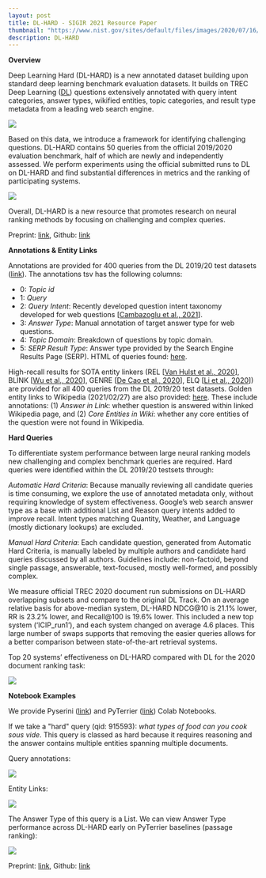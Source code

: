 ```yaml
---
layout: post
title: DL-HARD - SIGIR 2021 Resource Paper
thumbnail: "https://www.nist.gov/sites/default/files/images/2020/07/16/newlogo.png"
description: DL-HARD 
---
```


<strong>Overview</strong>

Deep Learning Hard (DL-HARD) is a new annotated dataset building upon standard deep learning benchmark evaluation datasets. It builds on TREC Deep Learning (<a href="https://microsoft.github.io/msmarco/TREC-Deep-Learning-2020.html">DL</a>) questions extensively annotated with query intent categories, answer types, wikified entities, topic categories, and result type metadata from a leading web search engine. 

<img src="../assets/img/dl_annotations.png">

Based on this data, we introduce a framework for identifying challenging questions. DL-HARD contains 50 queries from the official 2019/2020 evaluation benchmark, half of which are newly and independently assessed. We perform experiments using the official submitted runs to DL on DL-HARD and find substantial differences in metrics and the ranking of participating systems. 

<img src="../assets/img/dl_hard_overview.png">

Overall, DL-HARD is a new resource that promotes research on neural ranking methods by focusing on challenging and complex queries.

Preprint: <a href="https://arxiv.org/abs/2105.07975">link</a>, Github: <a href="https://github.com/grill-lab/DL-Hard">link</a> 

<strong>Annotations & Entity Links</strong>

Annotations are provided for 400 queries from the DL 2019/20 test datasets (<a href="https://github.com/grill-lab/DL-Hard/blob/main/annotations/query/annotations.tsv">link</a>). The annotations tsv has the following columns: 
  <ul>
    <li>0: <i>Topic id</i></li>
    <li>1: <i>Query</i></li>
    <li>2: <i>Query Intent</i>: Recently developed question intent taxonomy developed for web questions 
    [<a href="http://marksanderson.org/publications/my_papers/CHIIR21b.pdf">Cambazoglu et al., 2021</a>]. </li>
    <li>3: <i>Answer Type</i>: Manual annotation of target answer type for web questions. </li>
    <li>4: <i>Topic Domain</i>: Breakdown of questions by topic domain. </li>
    <li>5: <i>SERP Result Type</i>: Answer type provided by the Search Engine Results Page (SERP). HTML of queries found: <a href="https://drive.google.com/file/d/1l6o9U9Qtu21MS9F27bkfEbN95yeDsu9S/view?usp=sharing">here</a>. </li>
  </ul>

High-recall results for SOTA entity linkers (REL [<a href="https://arxiv.org/pdf/2006.01969.pdf">Van Hulst et al., 2020</a>], BLINK [<a href="https://www.aclweb.org/anthology/2020.emnlp-main.519/">Wu et al., 2020</a>], GENRE [<a href="https://arxiv.org/abs/2010.00904">De Cao et al., 2020</a>], ELQ [<a href="https://arxiv.org/abs/2010.02413">Li et al., 2020</a>]) are provided for all 400 queries from the DL  2019/20 test datasets. Golden entity links to Wikipedia (2021/02/27) are also provided: <a href="https://github.com/grill-lab/DL-Hard/blob/main/annotations/entity/gold-entity-judgements.json">here</a>. These include annotations: (1) <i>Answer in Link</i>: whether question is answered within linked Wikipedia page, and (2) <i>Core Entities in Wiki</i>: whether any core entities of the question were not found in Wikipedia. 

<strong>Hard Queries</strong>

To differentiate system performance between large neural ranking models new challenging and complex benchmark queries are required. Hard queries were identified within the DL 2019/20 testsets through:

<i>Automatic Hard Criteria</i>: Because manually reviewing all candidate queries is time consuming, we explore the use of annotated metadata only, without requiring knowledge of system effectiveness. Google’s web search answer type as a base with additional List and Reason query intents added to improve recall. Intent types matching Quantity, Weather, and Language (mostly dictionary lookups) are excluded.

<I>Manual Hard Criteria</i>: Each candidate question, generated from Automatic Hard Criteria, is manually labeled by multiple authors and candidate hard queries discussed by all authors. Guidelines include: non-factoid, beyond single passage, answerable, text-focused, mostly well-formed, and possibly complex.

We measure official TREC 2020 document run submissions on DL-HARD overlapping subsets and compare to the original DL Track. On an average relative basis for above-median system, DL-HARD NDCG@10 is 21.1% lower, RR is 23.2% lower, and Recall@100 is 19.6% lower. This included a new top system (‘ICIP_run1’), and each system changed on average 4.6 places. This large number of swaps supports that removing the easier queries allows for a better comparison between state-of-the-art retrieval systems.

Top 20 systems’ effectiveness on DL-HARD compared with DL for the 2020 document ranking task:

<img src="../assets/img/dl_vs_dl_hard.png">


<strong>Notebook Examples</strong>

We provide Pyserini (<a href="https://colab.research.google.com/drive/1SduCZFg4ha46NOYPAeO2XWWLKtgLhG8C?usp=sharing">link</a>) and PyTerrier (<a href="https://colab.research.google.com/drive/1R-YP4yYfbSE2r1IfbcGnG_s7zTkM7zjM?usp=sharing">link</a>) Colab Notebooks.

If we take a "hard" query (qid: 915593): <i>what types of food can you cook sous vide</i>. This query is classed as hard because it requires reasoning and the answer contains multiple entities spanning multiple documents.  

Query annotations: 

<img src="../assets/img/example_annotations.png">

Entity Links:

<img src="../assets/img/example_entity_3.png">

The Answer Type of this query is a List. We can view Answer Type performance across DL-HARD early on PyTerrier baselines (passage ranking):

<img src="../assets/img/example_stats.png">

Preprint: <a href="https://arxiv.org/abs/2105.07975">link</a>, Github: <a href="https://github.com/grill-lab/DL-Hard">link</a> 


